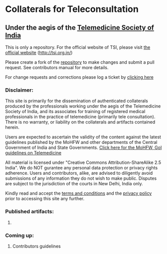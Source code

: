 # Collaterals for Teleconsultation
## Under the aegis of the [Telemedicine Society of India](http://tsi.org.in/)
This is only a repository. For the official website of TSI, please visit [the official website](http://tsi.org.in/) (http://tsi.org.in/)

Please create a fork of the [repository](https://github.com/tms-india/training) to make changes and submit a pull request. See contributors manual for more details.

For change requests and corrections please log a ticket by [clicking here](https://github.com/tms-india/training/issues)

### Disclaimer:
This site is primarily for the dissemination of authenticated collaterals produced by the professionals working under the aegis of the Telemedicine Society of India, and its associates for training of registered medical professionals in the practice of telemedicine (primarily tele consultation). There is no warranty, or liability on the collaterals and artifacts contained herein.

Users are expected to ascertain the validity of the content against the latest guidelines published by the MoHFW and other departments of the Central Government of India and State Governments.
[Click here for the MoHFW, GoI guidelines on Telemedicine](https://www.mohfw.gov.in/pdf/Telemedicine.pdf)

All material is licensed under "Creative Commons Attribution-ShareAlike 2.5 India". We do NOT gurantee any personal data protection or privacy rights adherence. Users and contributors, alike, are advised to diligently avoid submissions of any information they do not wish to make public. Disputes are subject to the jurisdiction of the courts in New Delhi, India only.

Kindly read and accept the [terms and conditions](https://github.com/tms-india/training/blob/master/TnC.md) and the [privacy policy](https://github.com/tms-india/training/blob/master/PRIVACY.md) prior to accessing this site any further.

### Published artifacts:
1. 

### Coming up:
1. Contributors guidelines
